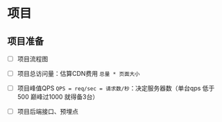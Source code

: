 # 项目

## 项目准备

- [ ] 项目流程图

- [ ] 项目总访问量：估算CDN费用 `总量 * 页面大小`

- [ ] 项目峰值QPS `QPS = req/sec = 请求数/秒`：决定服务器数（单台qps 低于500 巅峰过1000 就得备3台）

- [ ] 项目后端接口、预埋点

      ​